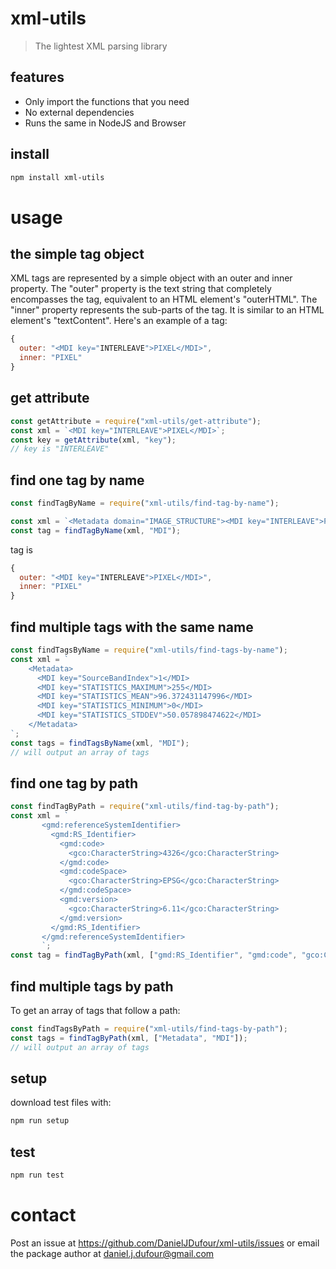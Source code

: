 # xml-utils
> The lightest XML parsing library

## features
- Only import the functions that you need
- No external dependencies
- Runs the same in NodeJS and Browser

## install
```bash
npm install xml-utils
```

# usage

## the simple tag object
XML tags are represented by a simple object with an outer and inner property. 
The "outer" property is the text string that completely encompasses the tag, equivalent to an HTML element's "outerHTML".
The "inner" property represents the sub-parts of the tag.  It is similar to an HTML element's "textContent".
Here's an example of a tag:
```javascript
{
  outer: "<MDI key="INTERLEAVE">PIXEL</MDI>",
  inner: "PIXEL"
}
```

## get attribute
```javascript
const getAttribute = require("xml-utils/get-attribute");
const xml = `<MDI key="INTERLEAVE">PIXEL</MDI>`;
const key = getAttribute(xml, "key");
// key is "INTERLEAVE"
```

## find one tag by name
```javascript
const findTagByName = require("xml-utils/find-tag-by-name");

const xml = `<Metadata domain="IMAGE_STRUCTURE"><MDI key="INTERLEAVE">PIXEL</MDI></Metadata>`
const tag = findTagByName(xml, "MDI");
```
tag is
```javascript
{
  outer: "<MDI key="INTERLEAVE">PIXEL</MDI>",
  inner: "PIXEL"
}
```
## find multiple tags with the same name
```javascript
const findTagsByName = require("xml-utils/find-tags-by-name");
const xml = `
    <Metadata>
      <MDI key="SourceBandIndex">1</MDI>
      <MDI key="STATISTICS_MAXIMUM">255</MDI>
      <MDI key="STATISTICS_MEAN">96.372431147996</MDI>
      <MDI key="STATISTICS_MINIMUM">0</MDI>
      <MDI key="STATISTICS_STDDEV">50.057898474622</MDI>
    </Metadata>
`;
const tags = findTagsByName(xml, "MDI");
// will output an array of tags
```
## find one tag by path
```javascript
const findTagByPath = require("xml-utils/find-tag-by-path");
const xml = `
       <gmd:referenceSystemIdentifier>
         <gmd:RS_Identifier>
           <gmd:code>
             <gco:CharacterString>4326</gco:CharacterString>
           </gmd:code>
           <gmd:codeSpace>
             <gco:CharacterString>EPSG</gco:CharacterString>
           </gmd:codeSpace>
           <gmd:version>
             <gco:CharacterString>6.11</gco:CharacterString>
           </gmd:version>
         </gmd:RS_Identifier>
       </gmd:referenceSystemIdentifier>
       `;
const tag = findTagByPath(xml, ["gmd:RS_Identifier", "gmd:code", "gco:CharacterString"]);
```

## find multiple tags by path
To get an array of tags that follow a path:
```javascript
const findTagsByPath = require("xml-utils/find-tags-by-path");
const tags = findTagByPath(xml, ["Metadata", "MDI"]);
// will output an array of tags
```


## setup
download test files with:
```bash
npm run setup
```

## test
```bash
npm run test
```

# contact
Post an issue at https://github.com/DanielJDufour/xml-utils/issues or email the package author at daniel.j.dufour@gmail.com

